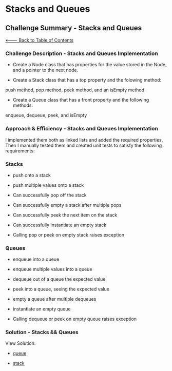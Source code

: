 # Stacks and Queues

## Challenge Summary - Stacks and Queues

[<--- Back to Table of Contents](../../README.md)

### Challenge Description - Stacks and Queues Implementation

* Create a Node class that has properties for the value stored in the Node, and a pointer to the next node.

* Create a Stack class that has a top property and the folowing method:

push method, pop method, peek method, and an isEmpty method

* Create a Queue class that has a front property and the following methods:

enqueue, dequeue, peek, and isEmpty

### Approach & Efficiency - Stacks and Queues Implementation

I implemented them both as linked lists and added the required properties. Then I manually tested them and created unit tests to satisfy the following requirements:

### Stacks

* push onto a stack

* push multiple values onto a stack

* Can successfully pop off the stack

* Can successfully empty a stack after multiple pops

* Can successfully peek the next item on the stack

* Can successfully instantiate an empty stack

* Calling pop or peek on empty stack raises exception

### Queues

* enqueue into a queue

* enqueue multiple values into a queue

* dequeue out of a queue the expected value

* peek into a queue, seeing the expected value

* empty a queue after multiple dequeues

* instantiate an empty queue

* Calling dequeue or peek on empty queue raises exception

### Solution - Stacks && Queues

View Solution:

* [queue](./queue.js)

* [stack](./stack.js)
